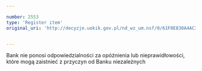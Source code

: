 ```yaml
---

number: 2553
type: 'Register item'
original_uri: 'http://decyzje.uokik.gov.pl/nd_wz_um.nsf/0/61F0E830A4AC3A18C12579120035DF14?OpenDocument'


---
```


Bank nie ponosi odpowiedzialności za opóźnienia lub nieprawidłowości, które mogą zaistnieć z przyczyn od Banku niezależnych
